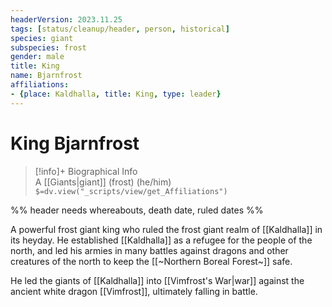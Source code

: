 ```yaml
---
headerVersion: 2023.11.25
tags: [status/cleanup/header, person, historical]
species: giant
subspecies: frost
gender: male
title: King
name: Bjarnfrost
affiliations:
- {place: Kaldhalla, title: King, type: leader}
---
```

# King Bjarnfrost
>[!info]+ Biographical Info  
> A [[Giants|giant]] (frost) (he/him)  
> `$=dv.view("_scripts/view/get_Affiliations")`

%% header needs whereabouts, death date, ruled dates %%

A powerful frost giant king who ruled the frost giant realm of [[Kaldhalla]] in its heyday. He established [[Kaldhalla]] as a refugee for the people of the north, and led his armies in many battles against dragons and other creatures of the north to keep the [[~Northern Boreal Forest~]] safe. 

He led the giants of [[Kaldhalla]] into [[Vimfrost's War|war]] against the ancient white dragon [[Vimfrost]], ultimately falling in battle. 
